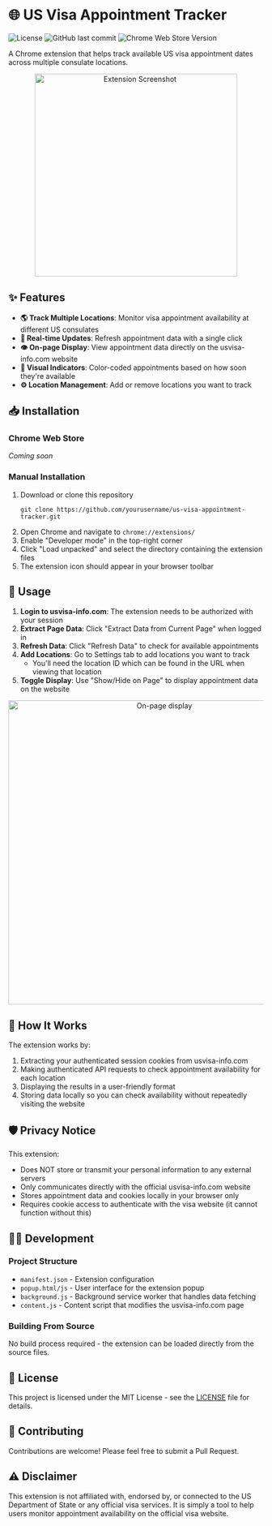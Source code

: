 # 🌐 US Visa Appointment Tracker

![License](https://img.shields.io/github/license/yourusername/us-visa-appointment-tracker)
![GitHub last commit](https://img.shields.io/github/last-commit/yourusername/us-visa-appointment-tracker)
![Chrome Web Store Version](https://img.shields.io/chrome-web-store/v/yourextensionid)

A Chrome extension that helps track available US visa appointment dates across multiple consulate locations.

<p align="center">
  <img src="screenshots/extension-popup.png" alt="Extension Screenshot" width="400"/>
</p>

## ✨ Features

- **🌎 Track Multiple Locations**: Monitor visa appointment availability at different US consulates
- **🔄 Real-time Updates**: Refresh appointment data with a single click
- **👁️ On-page Display**: View appointment data directly on the usvisa-info.com website
- **🎨 Visual Indicators**: Color-coded appointments based on how soon they're available
- **⚙️ Location Management**: Add or remove locations you want to track

## 📥 Installation

### Chrome Web Store
*Coming soon*

### Manual Installation
1. Download or clone this repository
   ```
   git clone https://github.com/yourusername/us-visa-appointment-tracker.git
   ```
2. Open Chrome and navigate to `chrome://extensions/`
3. Enable "Developer mode" in the top-right corner
4. Click "Load unpacked" and select the directory containing the extension files
5. The extension icon should appear in your browser toolbar

## 🚀 Usage

1. **Login to usvisa-info.com**: The extension needs to be authorized with your session
2. **Extract Page Data**: Click "Extract Data from Current Page" when logged in
3. **Refresh Data**: Click "Refresh Data" to check for available appointments
4. **Add Locations**: Go to Settings tab to add locations you want to track
   - You'll need the location ID which can be found in the URL when viewing that location
5. **Toggle Display**: Use "Show/Hide on Page" to display appointment data on the website

<p align="center">
  <img src="screenshots/on-page-display.png" alt="On-page display" width="600"/>
</p>

## 🔧 How It Works

The extension works by:
1. Extracting your authenticated session cookies from usvisa-info.com
2. Making authenticated API requests to check appointment availability for each location
3. Displaying the results in a user-friendly format
4. Storing data locally so you can check availability without repeatedly visiting the website

## 🛡️ Privacy Notice

This extension:
- Does NOT store or transmit your personal information to any external servers
- Only communicates directly with the official usvisa-info.com website
- Stores appointment data and cookies locally in your browser only
- Requires cookie access to authenticate with the visa website (it cannot function without this)

## 👨‍💻 Development

### Project Structure
- `manifest.json` - Extension configuration
- `popup.html/js` - User interface for the extension popup
- `background.js` - Background service worker that handles data fetching
- `content.js` - Content script that modifies the usvisa-info.com page

### Building From Source
No build process required - the extension can be loaded directly from the source files.

## 📃 License

This project is licensed under the MIT License - see the [LICENSE](LICENSE) file for details.

## 🤝 Contributing

Contributions are welcome! Please feel free to submit a Pull Request.

## ⚠️ Disclaimer

This extension is not affiliated with, endorsed by, or connected to the US Department of State or any official visa services. It is simply a tool to help users monitor appointment availability on the official visa website.